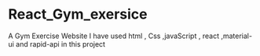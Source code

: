 # React_Gym_exersice
A Gym Exercise Website I have  used html , Css ,javaScript , react ,material-ui and rapid-api in this project
